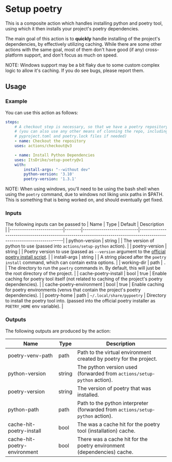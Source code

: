 # Setup poetry

This is a composite action which handles installing python and poetry tool, using which it then installs your project's
poetry dependencies.

The main goal of this action is to **quickly** handle installing of the project's dependencies, by effectively
utilizing caching. While there are some other actions with the same goal, most of them don't have good (if any)
cross-platform support, and don't focus as much on speed.

NOTE: Windows support may be a bit flaky due to some custom complex logic to allow it's caching. If you do see bugs,
please report them.

## Usage

### Example

You can use this action as follows:

```yaml
steps:
    # A checkout step is necessary, so that we have a poetry repository to work with
    # (you can also use any other means of clonning the repo, including manually creating
    # pyproject.toml and poetry.lock files if needed)
    - name: Checkout the repository
    uses: actions/checkout@v3

    - name: Install Python Dependencies
    uses: ItsDrike/setup-poetry@v1
    with:
        install-args: "--without dev"
        python-version: '3.10'
        poetry-version: '1.3.1'
```

NOTE: When using windows, you'll need to be using the bash shell when using the `poetry` command, due to windows not
liking unix paths in $PATH. This is something that is being worked on, and should eventually get fixed.

### Inputs

The following inputs can be passed to
| Name                     | Type   | Default                   | Description                                                                                                           |
|--------------------------|--------|---------------------------|-----------------------------------------------------------------------------------------------------------------------|
| python-version           | string |                           | The version of python to use (passed into `actions/setup-python` action).                                             |
| poetry-version           | string |                           | Poetry version to use (passed as `--version` argument to the [official poetry install script][poetry-installer-docs]. |
| install-args             | string |                           | A string placed after the `poetry install` command, which can contain extra options.                                  |
| working-dir              | path   | `.`                       | The directory to run the `poetry` commands in. By default, this will just be the root directory of the project.       |
| cache-poetry-install     | bool   | true                      | Enable caching for poetry tool itself (not related to caching of the project's poetry dependencies).                  |
| cache-poetry-environment | bool   | true                      | Enable caching for poetry environments (venvs that contain the project's poetry dependencies).                        |
| poetry-home              | path   | `~/.local/share/pypoetry` | Directory to install the poetry tool into. (passed into the official poetry installer as `POETRY_HOME` env variable). |


### Outputs

The following outputs are produced by the action:

| Name                         | Type   | Description                                                                    |
|------------------------------|--------|--------------------------------------------------------------------------------|
| poetry-venv-path             | path   | Path to the virtual environment created by poetry for the project.             |
| python-version               | string | The python version used (forwarded from `actions/setup-python` action).        |
| poetry-version               | string | The version of poetry that was installed.                                      |
| python-path                  | path   | Path to the python interpreter (forwarded from `actions/setup-python` action). |
| cache-hit-poetry-install     | bool   | The was a cache hit for the poetry tool (installation) cache.                  |
| cache-hit-poetry-environment | bool   | There was a cache hit for the poetry environment (dependencies) cache.         |


[poetry-installer-docs]: https://python-poetry.org/docs/#installing-with-the-official-installer
